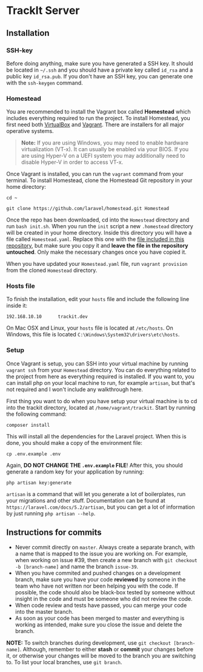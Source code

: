 # TrackIt Server 

## Installation

### SSH-key

Before doing anything, make sure you have generated a SSH key. It should be located in `~/.ssh` and you should have a private key called `id_rsa` and a public key `id_rsa.pub`. If you don't have an SSH key, you can generate one with the `ssh-keygen` command.

### Homestead

You are recommended to install the Vagrant box called **Homestead** which includes everything required to run the project. To install Homestead, you first need both [VirtualBox](https://www.virtualbox.org/wiki/Downloads) and [Vagrant](https://www.vagrantup.com/downloads.html). There are installers for all major operative systems.

> **Note:** If you are using Windows, you may need to enable hardware virtualization (VT-x). It can usually be enabled via your BIOS. If you are using Hyper-V on a UEFI system you may additionally need to disable Hyper-V in order to access VT-x.

Once Vagrant is installed, you can run the `vagrant` command from your terminal. To install Homestead, clone the Homestead Git repository in your home directory:

```
cd ~

git clone https://github.com/laravel/homestead.git Homestead
```

Once the repo has been downloaded, cd into the `Homestead` directory and run `bash init.sh`. When you run the `init` script a new `.homestead` directory will be created in your home directory. Inside this directory you will have a file called `Homestead.yaml`. Replace this one with the [file included in this repository](https://github.com/track-it/server/blob/master/Homestead.yaml), but make sure you copy it and **leave the file in the repository untouched**. Only make the necessary changes once you have copied it.

When you have updated your `Homestead.yaml` file, run `vagrant provision` from the cloned `Homestead` directory.

### Hosts file
To finish the installation, edit your `hosts` file and include the following line inside it:

```
192.168.10.10      trackit.dev
```

On Mac OSX and Linux, your `hosts` file is located at `/etc/hosts`. On Windows, this file is located `C:\Windows\System32\drivers\etc\hosts`.

### Setup

Once Vagrant is setup, you can SSH into your virtual machine by running `vagrant ssh` from your `Homestead` directory. You can do everything related to the project from here as everything required is installed. If you want to, you can install php on your local machine to run, for example `artisan`, but that's not required and I won't include any walkthrough here.

First thing you want to do when you have setup your virtual machine is to cd into the trackit directory, located at `/home/vagrant/trackit`. Start by running the following command:

```
composer install
```

This will install all the dependencies for the Laravel project. When this is done, you should make a copy of the environment file:

```
cp .env.example .env
```

Again, **DO NOT CHANGE THE `.env.example` FILE**! After this, you should generate a random key for your application by running:

```
php artisan key:generate
```

`artisan` is a command that will let you generate a lot of boilerplates, run your migrations and other stuff. Documentation can be found at `https://laravel.com/docs/5.2/artisan`, but you can get a lot of information by just running `php artisan --help`.

## Instructions for commits

* Never commit directly on `master`. Always create a separate branch, with a name that is mapped to the issue you are working on. For example, when working on issue #39, then create a new branch with `git checkout -b [branch-name]` and name the branch `issue-39`.
* When you have commited and pushed changes on a development branch, make sure you have your code **reviewed** by someone in the team who have not written nor been helping you with the code. If possible, the code should also be black-box tested by someone without insight in the code and must be someone who did not review the code.
* When code review and tests have passed, you can merge your code into the master branch.
* As soon as your code has been merged to master and everything is working as intended, make sure you close the issue and delete the branch.

**NOTE:** To switch branches during development, use `git checkout [branch-name]`. Although, remember to either **stash** or **commit** your changes before it, or otherwise your changes will be moved to the branch you are switching to. To list your local branches, use `git branch`.
